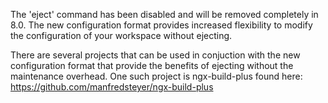 The 'eject' command has been disabled and will be removed completely in 8.0.
The new configuration format provides increased flexibility to modify the
configuration of your workspace without ejecting.

There are several projects that can be used in conjuction with the new
configuration format that provide the benefits of ejecting without the maintenance
overhead.  One such project is ngx-build-plus found here:
https://github.com/manfredsteyer/ngx-build-plus